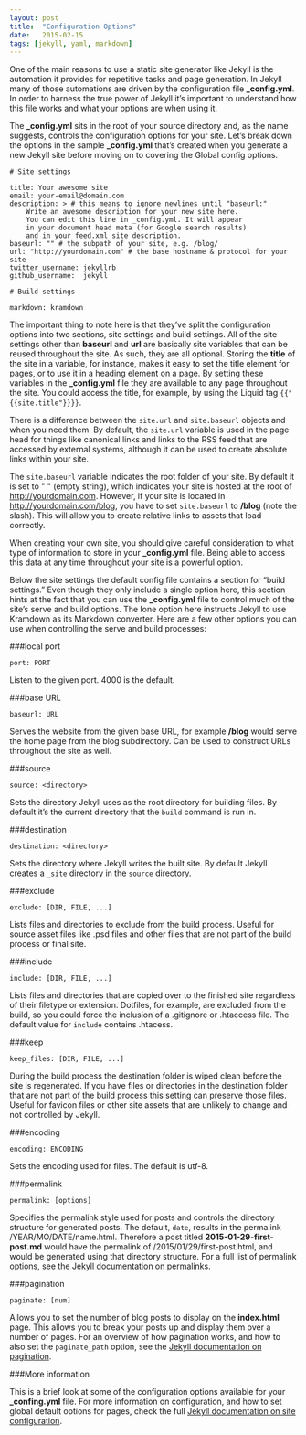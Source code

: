 ```yaml
---
layout: post
title:  "Configuration Options"
date:   2015-02-15
tags: [jekyll, yaml, markdown]
---
```

One of the main reasons to use a static site generator like Jekyll is the automation it provides for repetitive tasks and page generation. In Jekyll many of those automations are driven by the configuration file **_config.yml**. In order to harness the true power of Jekyll it’s important to understand how this file works and what your options are when using it.

The **_config.yml** sits in the root of your source directory and, as the name suggests, controls the configuration options for your site. Let’s break down the options in the sample **_config.yml** that’s created when you generate a new Jekyll site before moving on to covering the Global config options.

~~~~~~~
# Site settings

title: Your awesome site
email: your-email@domain.com
description: > # this means to ignore newlines until "baseurl:"
    Write an awesome description for your new site here.
    You can edit this line in _config.yml. It will appear
    in your document head meta (for Google search results)
    and in your feed.xml site description.
baseurl: "" # the subpath of your site, e.g. /blog/
url: "http://yourdomain.com" # the base hostname & protocol for your site
twitter_username: jekyllrb
github_username:  jekyll

# Build settings

markdown: kramdown
~~~~~~~

The important thing to note here is that they’ve split the configuration options into two sections, site settings and build settings. All of the site settings other than **baseurl** and **url** are basically site variables that can be reused throughout the site. As such, they are all optional. Storing the **title** of the site in a variable, for instance, makes it easy to set the title element for pages, or to use it in a heading element on a page. By setting these variables in the **_config.yml** file they are available to any page throughout the site. You could access the title, for example, by using the Liquid tag `{{"{{site.title"}}}}`.

There is a difference between the `site.url` and `site.baseurl` objects and when you need them. By default, the `site.url` variable is used in the page head for things like canonical links and links to the RSS feed that are accessed by external systems, although it can be used to create absolute links within your site.

The `site.baseurl` variable indicates the root folder of your site. By default it is set to " " (empty string), which indicates your site is hosted at the root of http://yourdomain.com. However, if your site is located in http://yourdomain.com/blog, you have to set `site.baseurl` to **/blog** (note the slash). This will allow you to create relative links to assets that load correctly.

When creating your own site, you should give careful consideration to what type of information to store in your **_config.yml** file. Being able to access this data at any time throughout your site is a powerful option.

Below the site settings the default config file contains a section for “build settings.” Even though they only include a single option here, this section hints at the fact that you can use the  **_config.yml** file to control much of the site’s serve and build options. The lone option here instructs Jekyll to use Kramdown as its Markdown converter. Here are a few other options you can use when controlling the serve and build processes:

###local port

~~~~~~
port: PORT
~~~~~~~

Listen to the given port. 4000 is the default.

###base URL

~~~~~~
baseurl: URL
~~~~~~~

Serves the website from the given base URL, for example **/blog** would serve the home page from the blog subdirectory. Can be used to construct URLs throughout the site as well.

###source

~~~~~~
source: <directory>
~~~~~~~

Sets the directory Jekyll uses as the root directory for building files. By default it’s the current directory that the `build` command is run in.

###destination

~~~~~~
destination: <directory>
~~~~~~~

Sets the directory where Jekyll writes the built site. By default Jekyll creates a `_site` directory in the `source` directory.

###exclude

~~~~~~
exclude: [DIR, FILE, ...]
~~~~~~~

Lists files and directories to exclude from the build process. Useful for source asset files like .psd files and other files that are not part of the build process or final site.

###include

~~~~~~
include: [DIR, FILE, ...]
~~~~~~~

Lists files and directories that are copied over to the finished site regardless of their filetype or extension. Dotfiles, for example, are excluded from the build, so you could force the inclusion of a .gitignore or .htaccess file. The default value for `include` contains .htacess.

###keep

~~~~~~
keep_files: [DIR, FILE, ...]
~~~~~~~

During the build process the destination folder is wiped clean before the site is regenerated. If you have files or directories in the destination folder that are not part of the build process this setting can preserve those files. Useful for favicon files or other site assets that are unlikely to change and not controlled by Jekyll.

###encoding

~~~~~~
encoding: ENCODING
~~~~~~~

Sets the encoding used for files. The default is utf-8.

###permalink

~~~~~~
permalink: [options]
~~~~~~~

Specifies the permalink style used for posts and controls the directory structure for generated posts. The default, `date`, results in the permalink /YEAR/MO/DATE/name.html. Therefore a post titled **2015-01-29-first-post.md** would have the permalink of /2015/01/29/first-post.html, and would be generated using that directory structure. For a full list of permalink options, see the [Jekyll documentation on permalinks](http://jekyllrb.com/docs/permalinks/ "permalinks").

###pagination

~~~~~~
paginate: [num]
~~~~~~~

Allows you to set the number of blog posts to display on the **index.html** page. This allows you to break your posts up and display them over a number of pages. For an overview of how pagination works, and how to also set the `paginate_path` option, see the [Jekyll documentation on pagination](http://jekyllrb.com/docs/pagination/ "pagination").

###More information

This is a brief look at some of the configuration options available for your **_confing.yml** file. For more information on configuration, and how to set global default options for pages, check the full [Jekyll documentation on site configuration](http://jekyllrb.com/docs/configuration/ "configuration").
